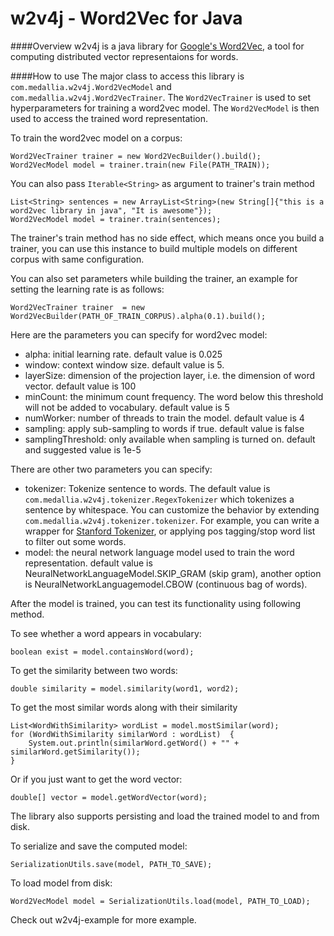 w2v4j - Word2Vec for Java
======
####Overview
w2v4j is a java library for [Google's Word2Vec](http://code.google.com/p/word2vec/), a tool for computing distributed vector representaions for words.

####How to use
The major class to access this library is `com.medallia.w2v4j.Word2VecModel` and `com.medallia.w2v4j.Word2VecTrainer`. The `Word2VecTrainer` is used to set hyperparameters for training a word2vec model. The `Word2VecModel` is then used to access the trained word representation.

To train the word2vec model on a corpus:

```
Word2VecTrainer trainer = new Word2VecBuilder().build();
Word2VecModel model = trainer.train(new File(PATH_TRAIN));
```

You can also pass `Iterable<String>` as argument to trainer's train method
```
List<String> sentences = new ArrayList<String>(new String[]{"this is a word2vec library in java", "It is awesome"});
Word2VecModel model = trainer.train(sentences);
```

The trainer's train method has no side effect, which means once you build a trainer, you can use this instance to build multiple models on different corpus with same configuration.


You can also set parameters while building the trainer, an example for setting the learning rate is as follows:
```
Word2VecTrainer trainer  = new Word2VecBuilder(PATH_OF_TRAIN_CORPUS).alpha(0.1).build();
```

Here are the parameters you can specify for word2vec model:

- alpha: initial learning rate. default value is 0.025
- window: context window size. default value is 5.
- layerSize: dimension of the projection layer, i.e. the dimension of word vector. default value is 100
- minCount: the minimum count frequency. The word below this threshold will not be added to vocabulary. default value is 5
- numWorker: number of threads to train the model. default value is 4
- sampling: apply sub-sampling to words if true. default value is false
- samplingThreshold: only available when sampling is turned on. default and suggested value is 1e-5


There are other two parameters you can specify:

- tokenizer: Tokenize sentence to words. The default value is `com.medallia.w2v4j.tokenizer.RegexTokenizer` which tokenizes a sentence by whitespace. You can customize the behavior by extending `com.medallia.w2v4j.tokenizer.tokenizer`. For example, you can write a wrapper for [Stanford Tokenizer](http://nlp.stanford.edu/software/tokenizer.shtml), or applying pos tagging/stop word list to filter out some words.
- model: the neural network language model used to train the word representation. default value is NeuralNetworkLanguageModel.SKIP_GRAM (skip gram), another option is NeuralNetworkLanguagemodel.CBOW (continuous bag of words).


After the model is trained, you can test its functionality using following method.

To see whether a word appears in vocabulary:

```
boolean exist = model.containsWord(word);
```

To get the similarity between two words:

```
double similarity = model.similarity(word1, word2);
```

To get the most similar words along with their similarity

```
List<WordWithSimilarity> wordList = model.mostSimilar(word);
for (WordWithSimilarity similarWord : wordList)  {
	System.out.println(similarWord.getWord() + "" + similarWord.getSimilarity());
}
```

Or if you just want to get the word vector:

```
double[] vector = model.getWordVector(word);
```


The library also supports persisting and load the trained model to and from disk.

To serialize and save the computed model:

```
SerializationUtils.save(model, PATH_TO_SAVE);
```

To load model from disk:

```
Word2VecModel model = SerializationUtils.load(model, PATH_TO_LOAD);
```

Check out w2v4j-example for more example.